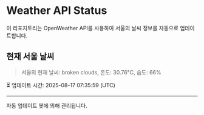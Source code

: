 
# Weather API Status

이 리포지토리는 OpenWeather API를 사용하여 서울의 날씨 정보를 자동으로 업데이트합니다.

## 현재 서울 날씨
> 서울의 현재 날씨: broken clouds, 온도: 30.76°C, 습도: 66%

⏳ 업데이트 시간: 2025-08-17 07:35:59 (UTC)

---
자동 업데이트 봇에 의해 관리됩니다.

